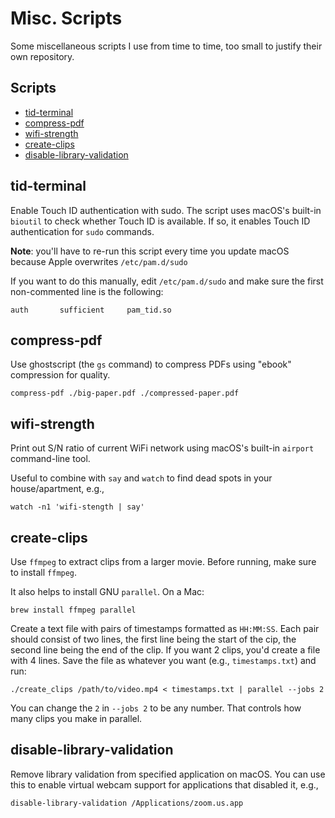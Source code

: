 # Misc. Scripts

Some miscellaneous scripts I use from time to time, too small to justify their own repository.

## Scripts <!-- omit in toc -->

- [tid-terminal](#tid-terminal)
- [compress-pdf](#compress-pdf)
- [wifi-strength](#wifi-strength)
- [create-clips](#create-clips)
- [disable-library-validation](#disable-library-validation)

## tid-terminal

Enable Touch ID authentication with sudo. The script uses macOS's built-in `bioutil` to check whether Touch ID is available. If so, it enables Touch ID authentication for `sudo` commands.

**Note**: you'll have to re-run this script every time you update macOS because Apple overwrites `/etc/pam.d/sudo`

If you want to do this manually, edit `/etc/pam.d/sudo` and make sure the first non-commented line is the following:

```text
auth       sufficient     pam_tid.so
```

## compress-pdf

Use ghostscript (the `gs` command) to compress PDFs using "ebook" compression for quality.

```console
compress-pdf ./big-paper.pdf ./compressed-paper.pdf
```

## wifi-strength

Print out S/N ratio of current WiFi network using macOS's built-in `airport` command-line tool.

Useful to combine with `say` and `watch` to find dead spots in your house/apartment, e.g.,

```console
watch -n1 'wifi-stength | say'
```

## create-clips

Use `ffmpeg` to extract clips from a larger movie. Before running, make sure to install `ffmpeg`.

It also helps to install GNU `parallel`. On a Mac:

```console
brew install ffmpeg parallel
```

Create a text file with pairs of timestamps formatted as `HH:MM:SS`. Each pair should consist of two lines, the first line being the start of the cip, the second line being the end of the clip. If you want 2 clips, you'd create a file with 4 lines. Save the file as whatever you want (e.g., `timestamps.txt`) and run:

```console
./create_clips /path/to/video.mp4 < timestamps.txt | parallel --jobs 2
```

You can change the `2` in `--jobs 2` to be any number. That controls how many clips you make in parallel.

## disable-library-validation

Remove library validation from specified application on macOS. You can use this to enable virtual webcam support for applications that disabled it, e.g.,

```console
disable-library-validation /Applications/zoom.us.app
```
